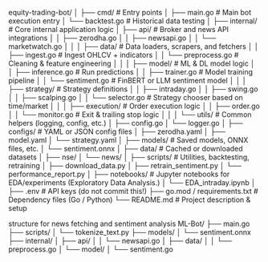 equity-trading-bot/
│
├── cmd/                          # Entry points
│   ├── main.go                   # Main bot execution entry
│   └── backtest.go              # Historical data testing
│
├── internal/                     # Core internal application logic
│   ├── api/                      # Broker and news API integrations
│   │   ├── zerodha.go
│   │   ├── newsapi.go
│   │   └── marketwatch.go
│   │
│   ├── data/                     # Data loaders, scrapers, and fetchers
│   │   ├── ingest.go             # Ingest OHLCV + indicators
│   │   └── preprocess.go         # Cleaning & feature engineering
│   │
│   ├── model/                    # ML & DL model logic
│   │   ├── inference.go          # Run predictions
│   │   ├── trainer.go            # Model training pipeline
│   │   └── sentiment.go          # FinBERT or LLM sentiment model
│   │
│   ├── strategy/                 # Strategy definitions
│   │   ├── intraday.go
│   │   ├── swing.go
│   │   ├── scalping.go
│   │   └── selector.go           # Strategy chooser based on time/market
│   │
│   ├── execution/                # Order execution logic
│   │   ├── order.go
│   │   └── monitor.go            # Exit & trailing stop logic
│   │
│   └── utils/                    # Common helpers (logging, config, etc.)
│       ├── config.go
│       └── logger.go
│
├── configs/                      # YAML or JSON config files
│   ├── zerodha.yaml
│   ├── model.yaml
│   └── strategy.yaml
│
├── models/                       # Saved models, ONNX files, etc.
│   └── sentiment.onnx
│
├── data/                         # Cached or downloaded datasets
│   ├── nse/
│   └── news/
│
├── scripts/                      # Utilities, backtesting, retraining
│   ├── download_data.py
│   ├── retrain_sentiment.py
│   └── performance_report.py
│
├── notebooks/                    # Jupyter notebooks for EDA/experiments (Exploratory Data Analysis.)
│   └── EDA_intraday.ipynb
│
├── .env                          # API keys (do not commit this!)
├── go.mod / requirements.txt     # Dependency files (Go / Python)
└── README.md                     # Project description & setup






structure for news fetching and sentiment analysis
ML-Bot/
├── main.go
├── scripts/
│   └── tokenize_text.py
├── models/
│   └── sentiment.onnx
├── internal/
│   ├── api/
│   │   └── newsapi.go
│   ├── data/
│   │   └── preprocess.go
│   └── model/
│       └── sentiment.go

